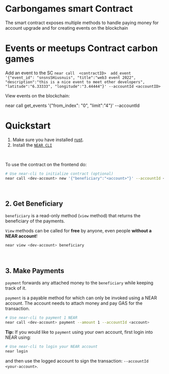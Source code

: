 # Carbongames smart Contract

The smart contract exposes multiple methods to handle paying money for account upgrade and for creating events on the blockchain
<br />

# Events or meetups Contract carbon games
Add an event to the SC
`
near call  <contractID>  add_event  '{"event_id": "snsnsSHiusnuis", "title":"web3 event 2022", "description":"this is a nice event to meet other developers", "latitude":"6.33333", "longitude":"3.44444"}' --accountId <accountID>
`

View events on the blockchain:

near call  <contractID>  get_events '{"from_index": "0", "limit":"4"}'   --accountId <accountID>



# Quickstart

1. Make sure you have installed [rust](https://rust.org/).
2. Install the [`NEAR CLI`](https://github.com/near/near-cli#setup)

<br />

 
To use  the contract on the frontend do:

```bash
# Use near-cli to initialize contract (optional)
near call <dev-account> new '{"beneficiary":"<account>"}' --accountId <dev-account>
```

<br />

## 2. Get Beneficiary
`beneficiary` is a read-only method (`view` method) that returns the beneficiary of the payments.

`View` methods can be called for **free** by anyone, even people **without a NEAR account**!

```bash
near view <dev-account> beneficiary
```

<br />

## 3. Make  Payments

`payment` forwards any attached money to the `beneficiary` while keeping track of it.

`payment` is a payable method for which can only be invoked using a NEAR account. The account needs to attach money and pay GAS for the transaction.

```bash
# Use near-cli to payment 1 NEAR
near call <dev-account> payment --amount 1 --accountId <account>
```

**Tip:** If you would like to `payment` using your own account, first login into NEAR using:

```bash
# Use near-cli to login your NEAR account
near login
```

and then use the logged account to sign the transaction: `--accountId <your-account>`.